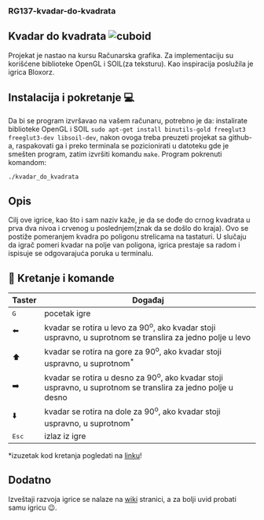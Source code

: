 ### RG137-kvadar-do-kvadrata

## Kvadar do kvadrata ![cuboid](https://i.ibb.co/5Mr9dKZ/kvadar.jpg)

Projekat je nastao na kursu Računarska grafika. Za implementaciju su korišćene biblioteke OpenGL i SOIL(za teksturu). Kao inspiracija poslužila je igrica Bloxorz.

## Instalacija i pokretanje :computer:

Da bi se program izvršavao na vašem računaru, potrebno je da: instalirate biblioteke OpenGL i SOIL ```sudo apt-get install binutils-gold freeglut3 freeglut3-dev libsoil-dev```, nakon ovoga treba preuzeti projekat sa github-a, raspakovati ga i preko terminala se pozicionirati u datoteku gde je smešten program, zatim izvršiti komandu ```make```. Program pokrenuti komandom:
```sh
./kvadar_do_kvadrata
```
## Opis

Cilj ove igrice, kao što i sam naziv kaže, je da se dođe do crnog kvadrata u prva dva nivoa i crvenog u poslednjem(znak da se došlo do kraja). Ovo se postiže pomeranjem kvadra po poligonu strelicama na tastaturi. U slučaju da igrač pomeri kvadar na polje van poligona, igrica prestaje sa radom i ispisuje se odgovarajuća poruka u terminalu.

## :diamond_shape_with_a_dot_inside: Kretanje i komande
Taster | Događaj  
----- | ------ 
<kbd>G</kbd> | pocetak igre
<kdb>:arrow_left:</kdbg> | kvadar se rotira u levo za 90<sup>o</sup>, ako kvadar stoji uspravno, u suprotnom se translira za jedno polje u levo
<kdb>:arrow_up:</kdbg> | kvadar se rotira na gore za 90<sup>o</sup>, ako kvadar stoji uspravno, u suprotnom<sup>*</sup>
<kdb>:arrow_right:</kdbg> | kvadar se rotira u desno za 90<sup>o</sup>, ako kvadar stoji uspravno, u suprotnom se translira za jedno polje u desno
<kdb>:arrow_down:</kdbg> | kvadar se rotira na dole za 90<sup>o</sup>, ako kvadar stoji uspravno, u suprotnom<sup>*</sup>
<kbd>Esc</kbd> | izlaz iz igre

*izuzetak kod kretanja pogledati na [linku](https://github.com/MATF-RG18/RG137-kvadar-do-kvadrata/tree/master/Pictures%20and%20videos/Videos/Exceptions.gif)! 

## Dodatno
Izveštaji razvoja igrice se nalaze na [wiki](https://github.com/MATF-RG18/RG137-kvadar-do-kvadrata/wiki) stranici, a za bolji uvid probati samu igricu :wink:.
